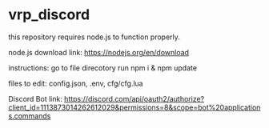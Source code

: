# vrp_discord
this repository requires node.js to function properly.

node.js download link:
  https://nodejs.org/en/download

instructions:
  go to file direcotory
  run npm i & npm update

files to edit:
  config.json,
  .env,
  cfg/cfg.lua

Discord Bot link:
  https://discord.com/api/oauth2/authorize?client_id=1113873014262612029&permissions=8&scope=bot%20applications.commands
